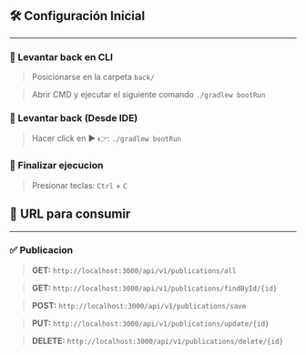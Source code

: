 ## 🛠️ Configuración Inicial

----

### 📌 Levantar back en CLI
>Posicionarse en la carpeta `back/`

>Abrir CMD y ejecutar el siguiente comando `./gradlew bootRun`

### 📌 Levantar back (Desde IDE)
>Hacer click en ▶️ 👉: `./gradlew bootRun`

### 📌 Finalizar ejecucion
> Presionar teclas: `Ctrl` + `C`

## 🔗 URL para consumir

---

### ✅ Publicacion
>**GET:** `http://localhost:3000/api/v1/publications/all`

>**GET:** `http://localhost:3000/api/v1/publications/findById/{id}`

>**POST:** `http://localhost:3000/api/v1/publications/save`

>**PUT:** `http://localhost:3000/api/v1/publications/update/{id}`

>**DELETE:** `http://localhost:3000/api/v1/publications/delete/{id}`